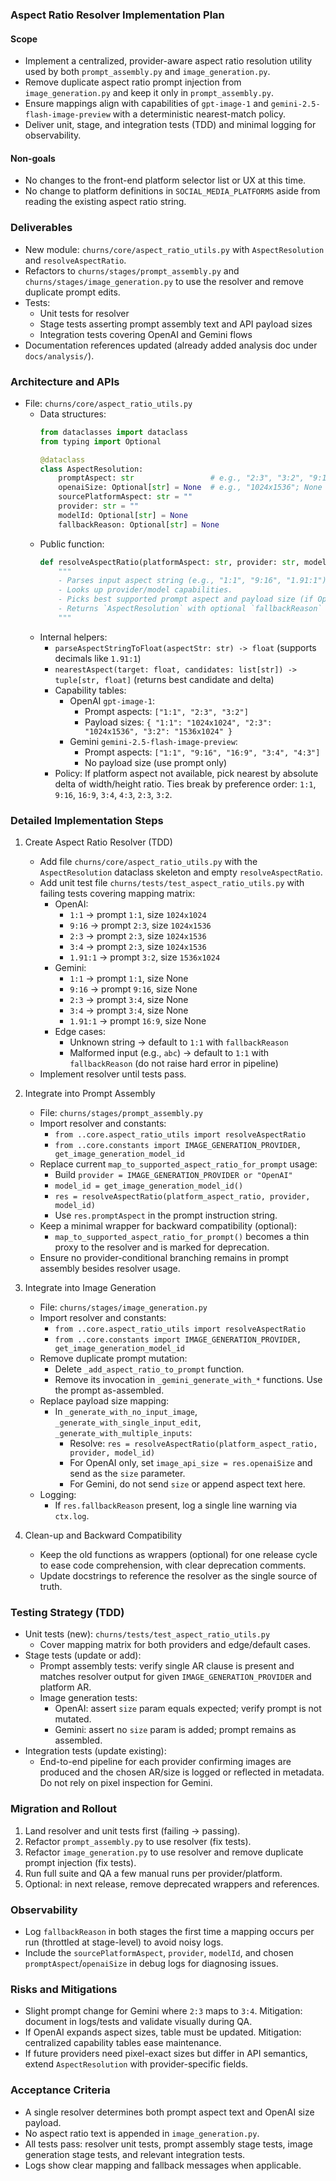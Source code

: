 ### Aspect Ratio Resolver Implementation Plan

#### Scope
- Implement a centralized, provider-aware aspect ratio resolution utility used by both `prompt_assembly.py` and `image_generation.py`.
- Remove duplicate aspect ratio prompt injection from `image_generation.py` and keep it only in `prompt_assembly.py`.
- Ensure mappings align with capabilities of `gpt-image-1` and `gemini-2.5-flash-image-preview` with a deterministic nearest-match policy.
- Deliver unit, stage, and integration tests (TDD) and minimal logging for observability.

#### Non-goals
- No changes to the front-end platform selector list or UX at this time.
- No change to platform definitions in `SOCIAL_MEDIA_PLATFORMS` aside from reading the existing aspect ratio string.

### Deliverables
- New module: `churns/core/aspect_ratio_utils.py` with `AspectResolution` and `resolveAspectRatio`.
- Refactors to `churns/stages/prompt_assembly.py` and `churns/stages/image_generation.py` to use the resolver and remove duplicate prompt edits.
- Tests:
  - Unit tests for resolver
  - Stage tests asserting prompt assembly text and API payload sizes
  - Integration tests covering OpenAI and Gemini flows
- Documentation references updated (already added analysis doc under `docs/analysis/`).

### Architecture and APIs
- File: `churns/core/aspect_ratio_utils.py`
  - Data structures:
    ```python
    from dataclasses import dataclass
    from typing import Optional

    @dataclass
    class AspectResolution:
        promptAspect: str                 # e.g., "2:3", "3:2", "9:16", etc.
        openaiSize: Optional[str] = None  # e.g., "1024x1536"; None when not applicable
        sourcePlatformAspect: str = ""
        provider: str = ""
        modelId: Optional[str] = None
        fallbackReason: Optional[str] = None
    ```
  - Public function:
    ```python
    def resolveAspectRatio(platformAspect: str, provider: str, modelId: Optional[str] = None) -> AspectResolution:
        """
        - Parses input aspect string (e.g., "1:1", "9:16", "1.91:1").
        - Looks up provider/model capabilities.
        - Picks best supported prompt aspect and payload size (if OpenAI).
        - Returns `AspectResolution` with optional `fallbackReason` when nearest-match chosen.
        """
    ```
  - Internal helpers:
    - `parseAspectStringToFloat(aspectStr: str) -> float` (supports decimals like `1.91:1`)
    - `nearestAspect(target: float, candidates: list[str]) -> tuple[str, float]` (returns best candidate and delta)
    - Capability tables:
      - OpenAI `gpt-image-1`:
        - Prompt aspects: `["1:1", "2:3", "3:2"]`
        - Payload sizes: `{ "1:1": "1024x1024", "2:3": "1024x1536", "3:2": "1536x1024" }`
      - Gemini `gemini-2.5-flash-image-preview`:
        - Prompt aspects: `["1:1", "9:16", "16:9", "3:4", "4:3"]`
        - No payload size (use prompt only)
    - Policy: If platform aspect not available, pick nearest by absolute delta of width/height ratio. Ties break by preference order: `1:1`, `9:16`, `16:9`, `3:4`, `4:3`, `2:3`, `3:2`.

### Detailed Implementation Steps
1) Create Aspect Ratio Resolver (TDD)
   - Add file `churns/core/aspect_ratio_utils.py` with the `AspectResolution` dataclass skeleton and empty `resolveAspectRatio`.
   - Add unit test file `churns/tests/test_aspect_ratio_utils.py` with failing tests covering mapping matrix:
     - OpenAI:
       - `1:1` → prompt `1:1`, size `1024x1024`
       - `9:16` → prompt `2:3`, size `1024x1536`
       - `2:3` → prompt `2:3`, size `1024x1536`
       - `3:4` → prompt `2:3`, size `1024x1536`
       - `1.91:1` → prompt `3:2`, size `1536x1024`
     - Gemini:
       - `1:1` → prompt `1:1`, size None
       - `9:16` → prompt `9:16`, size None
       - `2:3` → prompt `3:4`, size None
       - `3:4` → prompt `3:4`, size None
       - `1.91:1` → prompt `16:9`, size None
     - Edge cases:
       - Unknown string → default to `1:1` with `fallbackReason`
       - Malformed input (e.g., `abc`) → default to `1:1` with `fallbackReason` (do not raise hard error in pipeline)
   - Implement resolver until tests pass.

2) Integrate into Prompt Assembly
   - File: `churns/stages/prompt_assembly.py`
   - Import resolver and constants:
     - `from ..core.aspect_ratio_utils import resolveAspectRatio`
     - `from ..core.constants import IMAGE_GENERATION_PROVIDER, get_image_generation_model_id`
   - Replace current `map_to_supported_aspect_ratio_for_prompt` usage:
     - Build `provider = IMAGE_GENERATION_PROVIDER or "OpenAI"`
     - `model_id = get_image_generation_model_id()`
     - `res = resolveAspectRatio(platform_aspect_ratio, provider, model_id)`
     - Use `res.promptAspect` in the prompt instruction string.
   - Keep a minimal wrapper for backward compatibility (optional):
     - `map_to_supported_aspect_ratio_for_prompt()` becomes a thin proxy to the resolver and is marked for deprecation.
   - Ensure no provider-conditional branching remains in prompt assembly besides resolver usage.

3) Integrate into Image Generation
   - File: `churns/stages/image_generation.py`
   - Import resolver and constants:
     - `from ..core.aspect_ratio_utils import resolveAspectRatio`
     - `from ..core.constants import IMAGE_GENERATION_PROVIDER, get_image_generation_model_id`
   - Remove duplicate prompt mutation:
     - Delete `_add_aspect_ratio_to_prompt` function.
     - Remove its invocation in `_gemini_generate_with_*` functions. Use the prompt as-assembled.
   - Replace payload size mapping:
     - In `_generate_with_no_input_image`, `_generate_with_single_input_edit`, `_generate_with_multiple_inputs`:
       - Resolve: `res = resolveAspectRatio(platform_aspect_ratio, provider, model_id)`
       - For OpenAI only, set `image_api_size = res.openaiSize` and send as the `size` parameter.
       - For Gemini, do not send `size` or append aspect text here.
   - Logging:
     - If `res.fallbackReason` present, log a single line warning via `ctx.log`.

4) Clean-up and Backward Compatibility
   - Keep the old functions as wrappers (optional) for one release cycle to ease code comprehension, with clear deprecation comments.
   - Update docstrings to reference the resolver as the single source of truth.

### Testing Strategy (TDD)
- Unit tests (new): `churns/tests/test_aspect_ratio_utils.py`
  - Cover mapping matrix for both providers and edge/default cases.
- Stage tests (update or add):
  - Prompt assembly tests: verify single AR clause is present and matches resolver output for given `IMAGE_GENERATION_PROVIDER` and platform AR.
  - Image generation tests:
    - OpenAI: assert `size` param equals expected; verify prompt is not mutated.
    - Gemini: assert no `size` param is added; prompt remains as assembled.
- Integration tests (update existing):
  - End-to-end pipeline for each provider confirming images are produced and the chosen AR/size is logged or reflected in metadata. Do not rely on pixel inspection for Gemini.

### Migration and Rollout
1. Land resolver and unit tests first (failing → passing).
2. Refactor `prompt_assembly.py` to use resolver (fix tests).
3. Refactor `image_generation.py` to use resolver and remove duplicate prompt injection (fix tests).
4. Run full suite and QA a few manual runs per provider/platform.
5. Optional: in next release, remove deprecated wrappers and references.

### Observability
- Log `fallbackReason` in both stages the first time a mapping occurs per run (throttled at stage-level) to avoid noisy logs.
- Include the `sourcePlatformAspect`, `provider`, `modelId`, and chosen `promptAspect`/`openaiSize` in debug logs for diagnosing issues.

### Risks and Mitigations
- Slight prompt change for Gemini where `2:3` maps to `3:4`. Mitigation: document in logs/tests and validate visually during QA.
- If OpenAI expands aspect sizes, table must be updated. Mitigation: centralized capability tables ease maintenance.
- If future providers need pixel-exact sizes but differ in API semantics, extend `AspectResolution` with provider-specific fields.

### Acceptance Criteria
- A single resolver determines both prompt aspect text and OpenAI size payload.
- No aspect ratio text is appended in `image_generation.py`.
- All tests pass: resolver unit tests, prompt assembly stage tests, image generation stage tests, and relevant integration tests.
- Logs show clear mapping and fallback messages when applicable.


